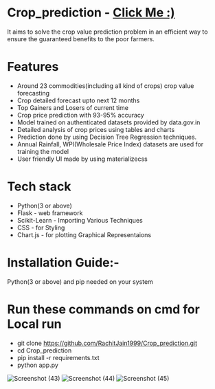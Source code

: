 # Crop_prediction - [Click Me :)](https://crop-prediction69.herokuapp.com/)
It aims to solve the crop value prediction problem in an efficient way to ensure the guaranteed benefits to the poor farmers.


 # Features
 - Around 23 commodities(including all kind of crops) crop value forecasting
 - Crop detailed forecast upto next 12 months
 - Top Gainers and Losers of current time
 - Crop price prediction with 93-95% accuracy
 - Model trained on authenticated datasets provided by data.gov.in
 - Detailed analysis of crop prices using tables and charts
 - Prediction done by using Decision Tree Regression techniques.
 - Annual Rainfall, WPI(Wholesale Price Index) datasets are used for training the model
 - User friendly UI made by using materializecss

 # Tech stack
 - Python(3 or above)
 - Flask - web framework
 - Scikit-Learn - Importing Various Techniques
 - CSS - for Styling
 - Chart.js - for plotting Graphical Representaions

# Installation Guide:-
Python(3 or above) and pip needed on your system

# Run these commands on cmd for Local run
 - git clone https://github.com/RachitJain1999/Crop_prediction.git
 - cd Crop_prediction
 - pip install -r requirements.txt
 - python app.py

![Screenshot (43)](https://user-images.githubusercontent.com/49223863/127122480-dd26ea64-aef8-45b4-89af-e078d2d1a2a1.png)
![Screenshot (44)](https://user-images.githubusercontent.com/49223863/127122503-0eba2b3f-a8ef-41d8-8142-8ebc893e78f2.png)
![Screenshot (45)](https://user-images.githubusercontent.com/49223863/127122516-1ada6c75-2bea-4e40-a060-89bc3dc33549.png)
